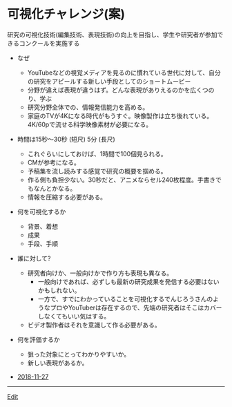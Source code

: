 # 可視化チャレンジ(案)

研究の可視化技術(編集技術、表現技術)の向上を目指し、学生や研究者が参加できるコンクールを実施する


* なぜ
  * YouTubeなどの視覚メディアを見るのに慣れている世代に対して、自分の研究をアピールする新しい手段としてのショートムービー
  * 分野が違えば表現が違うはず。どんな表現がありえるのかを広くつのり、学ぶ
  * 研究分野全体での、情報発信能力を高める。
  * 家庭のTVが4Kになる時代がもうすぐ。映像製作は立ち後れている。4K/60pで流せる科学映像素材が必要になる。
* 時間は15秒〜30秒 (短尺) 5分 (長尺)
  * これぐらいにしておけば、1時間で100個見られる。
  * CMが参考になる。
  * 予稿集を流し読みする感覚で研究の概要を掴める。
  * 作る側も負担少ない。30秒だと、アニメならセル240枚程度。手書きでもなんとかなる。
  * 情報を圧縮する必要がある。
* 何を可視化するか
  * 背景、着想
  * 成果
  * 手段、手順
* 誰に対して?
  * 研究者向けか、一般向けかで作り方も表現も異なる。
    * 一般向けであれば、必ずしも最新の研究成果を発信する必要はないかもしれない。
    * 一方で、すでにわかっていることを可視化するでんじろうさんのようなプロやYouTuberは存在するので、先端の研究者はそこはカバーしなくてもいい気はする。
  * ビデオ製作者はそれを意識して作る必要がある。
* 何を評価するか
  * 狙った対象にとってわかりやすいか。
  * 新しい表現があるか。






* [2018-11-27](2018-11-27.md) 





----
[Edit](https://github.com/vitroid/vitroid.github.io/edit/master/MD/可視化チャレンジ(案).md)
